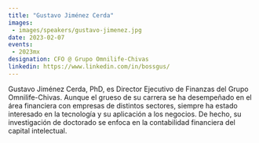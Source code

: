 ```yaml
---
title: "Gustavo Jiménez Cerda"
images:
 - images/speakers/gustavo-jimenez.jpg
date: 2023-02-07
events:
 - 2023mx
designation: CFO @ Grupo Omnilife-Chivas 
linkedin: https://www.linkedin.com/in/bossgus/
---
```


Gustavo Jiménez Cerda, PhD, es Director Ejecutivo de Finanzas del Grupo Omnilife-Chivas. Aunque el grueso de su carrera se ha desempeñado en el área financiera con empresas de distintos sectores, siempre ha estado interesado en la tecnología y su aplicación a los negocios. De hecho, su investigación de doctorado se enfoca en la contabilidad financiera del capital intelectual.